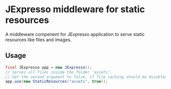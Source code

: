 # JExpresso middleware for static resources

A middleware compenent for JExpresso application to serve static resources like files and images.

## Usage

```java
final JExpresso app = new JExpresso();
// Serves all files inside the folder 'assets'.
// Set the second argument to false, if file caching should be disabled.
app.use(new StaticResources("assets", true));
```
